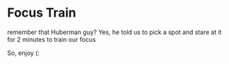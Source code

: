 # Focus Train

remember that Huberman guy? Yes, he told us to pick a spot and stare at it for 2 minutes to train our focus

So, enjoy (:
